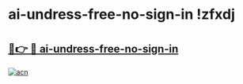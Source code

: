 # ai-undress-free-no-sign-in !zfxdj

# <h2><a href="https://d9jqna.esa.edu.pl?title=ai-undress-free-no-sign-in&ref=zfxdj">🔗👉 🔴 ai-undress-free-no-sign-in</a></h2>

[![acn](https://github.com/user-attachments/assets/0f9c940e-d8b0-45ae-aac7-cd30a18b3e1c)](https://d9jqna.esa.edu.pl?title=ai-undress-free-no-sign-in&ref=zfxdj)


